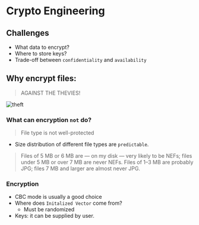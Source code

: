 # Crypto Engineering

## Challenges
* What data to encrypt?
* Where to store keys?
* Trade-off between `confidentiality` and `availability`

## Why encrypt files:
> AGAINST THE THEVIES!

![theft]()

### What can encryption `not` do? 
> File type is not well-protected

* Size distribution of different file types are `predictable`.

> Files of 5 MB or 6 MB are — on my disk — very likely to be NEFs; files under 5 MB or over 7 MB are never NEFs. Files of 1–3 MB are probably JPG; files 7 MB and larger are almost never JPG.

### Encryption

* CBC mode is usually a good choice
* Where does `Initalized Vector` come from?
    * Must be randomized
* Keys: it can be supplied by user.


